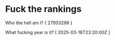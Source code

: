 # Fuck the rankings

Who the hell am I?
{ 27933298 }

What fucking year is it?
[ 2025-03-18T23:20:00Z ]
